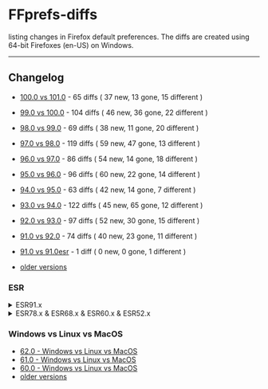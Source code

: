# FFprefs-diffs
listing changes in Firefox default preferences. The diffs are created using 64-bit Firefoxes (en-US) on Windows.

___

## Changelog

* [100.0 vs 101.0](https://github.com/earthlng/FFprefs-diffs/blob/master/diffs/10x/diff-v100.0-vs-v101.0.log.js "100.0 vs 101.0") - 65 diffs ( 37 new, 13 gone, 15 different )

* [99.0 vs 100.0](https://github.com/earthlng/FFprefs-diffs/blob/master/diffs/10x/diff-v99.0-vs-v100.0.log.js "99.0 vs 100.0") - 104 diffs ( 46 new, 36 gone, 22 different )

* [98.0 vs 99.0](https://github.com/earthlng/FFprefs-diffs/blob/master/diffs/9x/diff-v98.0-vs-v99.0.log.js "98.0 vs 99.0") - 69 diffs ( 38 new, 11 gone, 20 different )

* [97.0 vs 98.0](https://github.com/earthlng/FFprefs-diffs/blob/master/diffs/9x/diff-v97.0-vs-v98.0.log.js "97.0 vs 98.0") - 119 diffs ( 59 new, 47 gone, 13 different )

* [96.0 vs 97.0](https://github.com/earthlng/FFprefs-diffs/blob/master/diffs/9x/diff-v96.0-vs-v97.0.log.js "96.0 vs 97.0") - 86 diffs ( 54 new, 14 gone, 18 different )

* [95.0 vs 96.0](https://github.com/earthlng/FFprefs-diffs/blob/master/diffs/9x/diff-v95.0-vs-v96.0.log.js "95.0 vs 96.0") - 96 diffs ( 60 new, 22 gone, 14 different )

* [94.0 vs 95.0](https://github.com/earthlng/FFprefs-diffs/blob/master/diffs/9x/diff-v94.0-vs-v95.0.log.js "94.0 vs 95.0") - 63 diffs ( 42 new, 14 gone, 7 different )

* [93.0 vs 94.0](https://github.com/earthlng/FFprefs-diffs/blob/master/diffs/9x/diff-v93.0-vs-v94.0.log.js "93.0 vs 94.0") - 122 diffs ( 45 new, 65 gone, 12 different )

* [92.0 vs 93.0](https://github.com/earthlng/FFprefs-diffs/blob/master/diffs/9x/diff-v92.0-vs-v93.0.log.js "92.0 vs 93.0") - 97 diffs ( 52 new, 30 gone, 15 different )

* [91.0 vs 92.0](https://github.com/earthlng/FFprefs-diffs/blob/master/diffs/9x/diff-v91.0-vs-v92.0.log.js "91.0 vs 92.0") - 74 diffs ( 40 new, 23 gone, 11 different )

* [91.0 vs 91.0esr](https://github.com/earthlng/FFprefs-diffs/blob/master/diffs/9x/diff-v91.0-vs-v91.0esr.log.js "91.0 vs 91.0 ESR") - 1 diff ( 0 new, 0 gone, 1 different )

* [older versions](https://github.com/earthlng/FFprefs-diffs/tree/master/diffs)


### ESR

<details><summary>ESR91.x</summary><p>

* [91.9.0esr vs 91.10.0esr](https://github.com/earthlng/FFprefs-diffs/blob/master/diffs/ESR/diff-v91.9.0esr-vs-v91.10.0esr.log.js "91.9.0esr vs 91.10.0esr") - 2 diffs ( 1 new, 0 gone, 1 different )

* 91.8.0esr vs 91.9.0esr - no changes
 
* 91.7.0esr vs 91.8.0esr - no changes

* 91.6.0esr vs 91.7.0esr - no changes

* [91.5.0esr vs 91.6.0esr](https://github.com/earthlng/FFprefs-diffs/blob/master/diffs/ESR/diff-v91.5.0esr-vs-v91.6.0esr.log.js "91.5.0esr vs 91.6.0esr") - 3 diffs ( 0 new, 0 gone, 3 different )

* 91.4.0esr vs 91.5.0esr - no changes

* [91.3.0esr vs 91.4.0esr](https://github.com/earthlng/FFprefs-diffs/blob/master/diffs/ESR/diff-v91.3.0esr-vs-v91.4.0esr.log.js "91.3.0esr vs 91.4.0esr") - 4 diffs ( 2 new, 1 gone, 1 different )

* [91.2.0esr vs 91.3.0esr](https://github.com/earthlng/FFprefs-diffs/blob/master/diffs/ESR/diff-v91.2.0esr-vs-v91.3.0esr.log.js "91.2.0esr vs 91.3.0esr") - 5 diffs ( 1 new, 0 gone, 4 different )

* 91.1.0esr vs 91.2.0esr - no changes

* [91.0esr vs 91.1.0esr](https://github.com/earthlng/FFprefs-diffs/blob/master/diffs/ESR/diff-v91.0esr-vs-v91.1.0esr.log.js "91.0esr vs 91.1.0esr") - 7 diffs ( 7 new, 0 gone, 0 different )

* [78.15.0esr vs 91.0esr](https://github.com/earthlng/FFprefs-diffs/blob/master/diffs/ESR/diff-v78.15.0esr-vs-v91.0esr.log.js "78.15.0esr vs 91.0esr") - 898 diffs ( 520 new, 251 gone, 127 different )

</p></details>

<details><summary>ESR78.x & ESR68.x & ESR60.x & ESR52.x</summary><p>

* 78.14.0esr vs 78.15.0esr - no changes

* [78.13.0esr vs 78.14.0esr](https://github.com/earthlng/FFprefs-diffs/blob/master/diffs/ESR/diff-v78.13.0esr-vs-v78.14.0esr.log.js "78.13.0esr vs 78.14.0esr") - 1 diff ( 1 new, 0 gone, 0 different )
 
* [78.12.0esr vs 78.13.0esr](https://github.com/earthlng/FFprefs-diffs/blob/master/diffs/ESR/diff-v78.12.0esr-vs-v78.13.0esr.log.js "78.12.0esr vs 78.13.0esr") - 1 diff ( 1 new, 0 gone, 0 different )
 
* 78.11.0esr vs 78.12.0esr - no changes

* 78.10.0esr vs 78.11.0esr - no changes

* [78.9.0esr vs 78.10.0esr](https://github.com/earthlng/FFprefs-diffs/blob/master/diffs/ESR/diff-v78.9.0esr-vs-v78.10.0esr.log.js "78.9.0esr vs 78.10.0esr") - 1 diff ( 1 new, 0 gone, 0 different )

* 78.8.0esr vs 78.9.0esr - no changes

* [78.7.0esr vs 78.8.0esr](https://github.com/earthlng/FFprefs-diffs/blob/master/diffs/ESR/diff-v78.7.0esr-vs-v78.8.0esr.log.js "78.7.0esr vs 78.8.0esr") - 3 diffs ( 1 new, 0 gone, 2 different )

* 78.6.0esr vs 78.7.0esr - no changes

* [78.5.0esr vs 78.6.0esr](https://github.com/earthlng/FFprefs-diffs/blob/master/diffs/ESR/diff-v78.5.0esr-vs-v78.6.0esr.log.js "78.5.0esr vs 78.6.0esr") - 1 diff ( 0 new, 0 gone, 1 different )

* [78.4.0esr vs 78.5.0esr](https://github.com/earthlng/FFprefs-diffs/blob/master/diffs/ESR/diff-v78.4.0esr-vs-v78.5.0esr.log.js "78.4.0esr vs 78.5.0esr") - 1 diff ( 1 new, 0 gone, 0 different )

* 78.3.0esr vs 78.4.0esr - no changes

* 78.2.0esr vs 78.3.0esr - no changes

* [78.1.0esr vs 78.2.0esr](https://github.com/earthlng/FFprefs-diffs/blob/master/diffs/ESR/diff-v78.1.0esr-vs-v78.2.0esr.log.js "78.1.0esr vs 78.2.0esr") - 4 diffs ( 1 new, 0 gone, 3 different )

* [78.0esr vs 78.1.0esr](https://github.com/earthlng/FFprefs-diffs/blob/master/diffs/ESR/diff-v78.0esr-vs-v78.1.0esr.log.js "78.0esr vs 78.1.0esr") - 6 diffs ( 3 new, 2 gone, 1 different )

* [68.12.0esr vs 78.0esr](https://github.com/earthlng/FFprefs-diffs/blob/master/diffs/ESR/diff-v68.12.0esr-vs-v78.0esr.log.js "68.12.0esr vs 78.0esr") - 1093 diffs ( 762 new, 214 gone, 117 different )

**ESR68.x**
 
* 68.11.0esr vs 68.12.0esr - no changes

* 68.10.0esr vs 68.11.0esr - no changes

* 68.9.0esr vs 68.10.0esr - no changes

* 68.8.0esr vs 68.9.0esr - no changes

* [68.7.0esr vs 68.8.0esr](https://github.com/earthlng/FFprefs-diffs/blob/master/diffs/ESR/diff-v68.7.0esr-vs-v68.8.0esr.log.js "68.7.0esr vs 68.8.0esr") - 1 diff ( 0 new, 0 gone, 1 different )

* 68.6.0esr vs 68.7.0esr - no changes

* 68.5.0esr vs 68.6.0esr - no changes

* 68.4.0esr vs 68.5.0esr - no changes

* [68.3.0esr vs 68.4.0esr](https://github.com/earthlng/FFprefs-diffs/blob/master/diffs/ESR/diff-v68.3.0esr-vs-v68.4.0esr.log.js "68.3.0esr vs 68.4.0esr") - 2 diffs ( 1 new, 0 gone, 1 different )

* [68.2.0esr vs 68.3.0esr](https://github.com/earthlng/FFprefs-diffs/blob/master/diffs/ESR/diff-v68.2.0esr-vs-v68.3.0esr.log.js "68.2.0esr vs 68.3.0esr") - 2 diffs ( 0 new, 0 gone, 2 different )

* 68.1.0esr vs 68.2.0esr - no changes

* [68.0esr vs 68.1.0esr](https://github.com/earthlng/FFprefs-diffs/blob/master/diffs/ESR/diff-v68.0esr-vs-v68.1.0esr.log.js "68.0esr vs 68.1.0esr") - 8 diffs ( 7 new, 0 gone, 1 different )

* [60.9.0esr vs 68.0esr](https://github.com/earthlng/FFprefs-diffs/blob/master/diffs/ESR/diff-v60.9.0esr-vs-v68.0esr-full.log.js "60.9.0esr vs 68.0esr") - 1083 diffs ( 675 new, 328 gone, 80 different )

**ESR60.x**

* 60.8.0esr vs 60.9.0esr - no changes

* [60.7.0esr vs 60.8.0esr](https://github.com/earthlng/FFprefs-diffs/blob/master/diffs/ESR/diff-v60.7.0esr-vs-v60.8.0esr.log.js "60.7.0esr vs 60.8.0esr") - 13 diffs ( 1 new, 12 gone, 0 different )

* 60.6.0esr vs 60.7.0esr - no changes

* [60.5.0esr vs 60.6.0esr](https://github.com/earthlng/FFprefs-diffs/blob/master/diffs/ESR/diff-v60.5.0esr-vs-v60.6.0esr.log.js "60.5.0esr vs 60.6.0esr") - 8 diffs ( 1 new, 0 gone, 7 different )

* 60.4.0esr vs 60.5.0esr - no changes

* 60.3.0esr vs 60.4.0esr - no changes

* 60.2.0esr vs 60.3.0esr - no changes

* 60.1.0esr vs 60.2.0esr - no changes

* [60.0esr vs 60.1.0esr](https://github.com/earthlng/FFprefs-diffs/blob/master/diffs/ESR/diff-v60.0esr-vs-v60.1.0esr.log.js "60.0esr vs 60.1.0esr") - 3 diffs ( 0 new, 1 gone, 2 different )

* [52.9.0esr vs 60.0esr](https://github.com/earthlng/FFprefs-diffs/blob/master/diffs/ESR/diff-v52.9.0esr-vs-v60.0esr.log.js "52.9.0esr vs 60.0esr") - 1203 diffs ( 674 new, 322 gone, 207 different )

**ESR52.x**

* 52.8.0esr vs 52.9.0esr - no changes

* 52.7.0esr vs 52.8.0esr - no changes

* [52.6.0esr vs 52.7.0esr](https://github.com/earthlng/FFprefs-diffs/blob/master/diffs/ESR/diff-v52.6.0esr-vs-v52.7.0esr.log.js "52.6.0esr vs 52.7.0esr") - 2 diffs ( 0 new, 1 gone, 1 different )

* [52.5.0esr vs 52.6.0esr](https://github.com/earthlng/FFprefs-diffs/blob/master/diffs/ESR/diff-v52.5.0esr-vs-v52.6.0esr.log.js "52.5.0esr vs 52.6.0esr") - 5 diffs ( 1 new, 1 gone, 3 different )

* 52.4.0esr vs 52.5.0esr - no changes

* 52.3.0esr vs 52.4.0esr - no changes

* [52.2.0esr vs 52.3.0esr](https://github.com/earthlng/FFprefs-diffs/blob/master/diffs/ESR/diff-v52.2.0esr-vs-v52.3.0esr.log.js "52.2.0esr vs 52.3.0esr") - 1 diff ( 0 new, 0 gone, 1 different )

* [52.1.0esr vs 52.2.0esr](https://github.com/earthlng/FFprefs-diffs/blob/master/diffs/ESR/diff-v52.1.0esr-vs-v52.2.0esr.log.js "52.1.0esr vs 52.2.0esr") - 3 diffs ( 3 new, 0 gone, 0 different )
  
* [52.0esr vs 52.1.0esr](https://github.com/earthlng/FFprefs-diffs/blob/master/diffs/ESR/diff-v52.0esr-vs-v52.1.0esr.log.js "52.0esr vs 52.1.0esr") - 2 diffs ( 0 new, 0 gone, 2 different )

</p></details>

### Windows vs Linux vs MacOS

* [62.0 - Windows vs Linux vs MacOS](https://earthlng.github.io/FFprefs-diffs/Firefox-v62.0.html)
* [61.0 - Windows vs Linux vs MacOS](https://earthlng.github.io/FFprefs-diffs/Firefox-v61.0.html)
* [60.0 - Windows vs Linux vs MacOS](https://earthlng.github.io/FFprefs-diffs/Firefox-v60.0.html)
* [older versions](https://earthlng.github.io/FFprefs-diffs/index.html)

